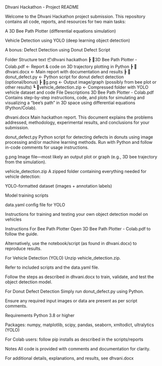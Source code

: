Dhvani Hackathon - Project README


Welcome to the Dhvani Hackathon project submission. This repository contains all code, reports, and resources for two main tasks:

A 3D Bee Path Plotter (differential equations simulation)

Vehicle Detection using YOLO (deep learning object detection)

A bonus: Defect Detection using Donut Defect Script

Folder Structure
text
📦dhvani hackathon
 ┣ 📜3D Bee Path Plotter - Colab.pdf      ← Report & code on 3D trajectory plotting in Python
 ┣ 📜dhvani.docx                          ← Main report with documentation and results
 ┣ 📜donut_defect.py                      ← Python script for donut defect detection (optional/bonus)
 ┣ 📜g.png                                ← Output image/graph (possibly from bee plot or other results)
 ┗ 📜vehicle_detection.zip                ← Compressed folder with YOLO vehicle dataset and code
File Descriptions
3D Bee Path Plotter - Colab.pdf
Contains step-by-step instructions, code, and plots for simulating and visualizing a “bee’s path” in 3D space using differential equations (Python/Colab).

dhvani.docx
Main hackathon report. This document explains the problems addressed, methodology, experimental results, and conclusions for your submission.

donut_defect.py
Python script for detecting defects in donuts using image processing and/or machine learning methods. Run with Python and follow in-code comments for usage instructions.

g.png
Image file—most likely an output plot or graph (e.g., 3D bee trajectory from the simulation).

vehicle_detection.zip
A zipped folder containing everything needed for vehicle detection:

YOLO-formatted dataset (images + annotation labels)

Model training scripts

data.yaml config file for YOLO

Instructions for training and testing your own object detection model on vehicles

Instructions
For Bee Path Plotter
Open 3D Bee Path Plotter - Colab.pdf to follow the guide.

Alternatively, use the notebook/script (as found in dhvani.docx) to reproduce results.

For Vehicle Detection (YOLO)
Unzip vehicle_detection.zip.

Refer to included scripts and the data.yaml file.

Follow the steps as described in dhvani.docx to train, validate, and test the object detection model.

For Donut Defect Detection
Simply run donut_defect.py using Python.

Ensure any required input images or data are present as per script comments.

Requirements
Python 3.8 or higher

Packages: numpy, matplotlib, scipy, pandas, seaborn, xmltodict, ultralytics (YOLO)

For Colab users: follow pip installs as described in the scripts/reports

Notes
All code is provided with comments and documentation for clarity.

For additional details, explanations, and results, see dhvani.docx
